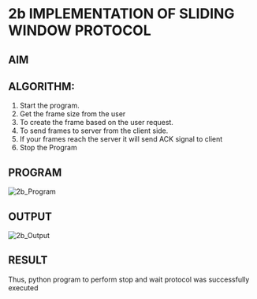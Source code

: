 # 2b IMPLEMENTATION OF SLIDING WINDOW PROTOCOL
## AIM
## ALGORITHM:
1. Start the program.
2. Get the frame size from the user
3. To create the frame based on the user request.
4. To send frames to server from the client side.
5. If your frames reach the server it will send ACK signal to client
6. Stop the Program
## PROGRAM
![2b_Program](https://github.com/user-attachments/assets/feb077e3-082c-4c61-b996-087cb63463fe)

## OUTPUT
![2b_Output](https://github.com/user-attachments/assets/71dbc72f-1ec2-44c7-9cf7-aadafd47b5ba)

## RESULT
Thus, python program to perform stop and wait protocol was successfully executed
